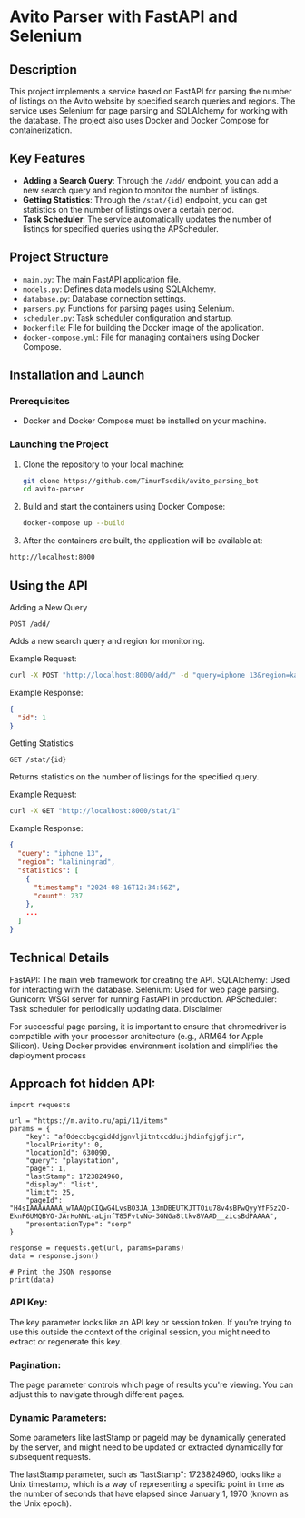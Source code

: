 # Avito Parser with FastAPI and Selenium

## Description

This project implements a service based on FastAPI for parsing the number of listings on the Avito website by specified search queries and regions. The service uses Selenium for page parsing and SQLAlchemy for working with the database. The project also uses Docker and Docker Compose for containerization.

## Key Features

- **Adding a Search Query**: Through the `/add/` endpoint, you can add a new search query and region to monitor the number of listings.
- **Getting Statistics**: Through the `/stat/{id}` endpoint, you can get statistics on the number of listings over a certain period.
- **Task Scheduler**: The service automatically updates the number of listings for specified queries using the APScheduler.

## Project Structure

- `main.py`: The main FastAPI application file.
- `models.py`: Defines data models using SQLAlchemy.
- `database.py`: Database connection settings.
- `parsers.py`: Functions for parsing pages using Selenium.
- `scheduler.py`: Task scheduler configuration and startup.
- `Dockerfile`: File for building the Docker image of the application.
- `docker-compose.yml`: File for managing containers using Docker Compose.

## Installation and Launch

### Prerequisites

- Docker and Docker Compose must be installed on your machine.

### Launching the Project

1. Clone the repository to your local machine:

   ```bash
   git clone https://github.com/TimurTsedik/avito_parsing_bot
   cd avito-parser
   ```
   
2. Build and start the containers using Docker Compose:
   ```bash
   docker-compose up --build
   ```
   
3. After the containers are built, the application will be available at:
```bash
http://localhost:8000
```

## Using the API

Adding a New Query
```
POST /add/
```
Adds a new search query and region for monitoring.

Example Request:

```bash
curl -X POST "http://localhost:8000/add/" -d "query=iphone 13&region=kaliningrad"
```

Example Response:

```json
{
  "id": 1
}
```

Getting Statistics
```
GET /stat/{id}
```
Returns statistics on the number of listings for the specified query.

Example Request:
```bash
curl -X GET "http://localhost:8000/stat/1"
```

Example Response:

```json
{
  "query": "iphone 13",
  "region": "kaliningrad",
  "statistics": [
    {
      "timestamp": "2024-08-16T12:34:56Z",
      "count": 237
    },
    ...
  ]
}
```
## Technical Details

FastAPI: The main web framework for creating the API.
SQLAlchemy: Used for interacting with the database.
Selenium: Used for web page parsing.
Gunicorn: WSGI server for running FastAPI in production.
APScheduler: Task scheduler for periodically updating data.
Disclaimer

For successful page parsing, it is important to ensure that chromedriver is compatible with your processor architecture (e.g., ARM64 for Apple Silicon). Using Docker provides environment isolation and simplifies the deployment process


## Approach fot hidden API:

```
import requests

url = "https://m.avito.ru/api/11/items"
params = {
    "key": "af0deccbgcgidddjgnvljitntccdduijhdinfgjgfjir",
    "localPriority": 0,
    "locationId": 630090,
    "query": "playstation",
    "page": 1,
    "lastStamp": 1723824960,
    "display": "list",
    "limit": 25,
    "pageId": "H4sIAAAAAAAA_wTAAQpCIQwG4LvsBO3JA_13mDBEUTKJTTOiu78v4sBPwQyyYfF5z2O-EknF6UMQBYO-JArHoNWL-aLjnfT85FvtvNo-3GNGa8ttkv8VAAD__zicsBdPAAAA",
    "presentationType": "serp"
}

response = requests.get(url, params=params)
data = response.json()

# Print the JSON response
print(data)
```

### API Key: 

The key parameter looks like an API key or session token. If you're trying to use this outside the context of the original session, you might need to extract or regenerate this key.

### Pagination: 

The page parameter controls which page of results you're viewing. You can adjust this to navigate through different pages.

### Dynamic Parameters: 

Some parameters like lastStamp or pageId may be dynamically generated by the server, and might need to be updated or extracted dynamically for subsequent requests.

The lastStamp parameter, such as "lastStamp": 1723824960, looks like a Unix timestamp, which is a way of representing a specific point in time as the number of seconds that have elapsed since January 1, 1970 (known as the Unix epoch).